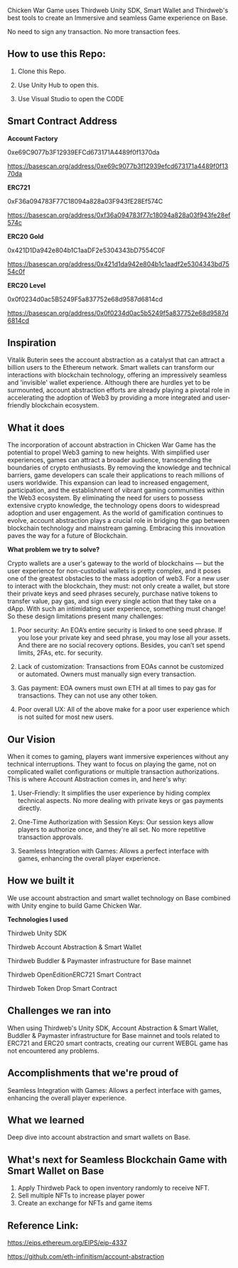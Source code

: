 Chicken War Game uses Thirdweb Unity SDK, Smart Wallet and Thirdweb's best tools to create an Immersive and seamless Game experience on Base.

No need to sign any transaction. No more transaction fees.

## How to use this Repo:

1. Clone this Repo.

2. Use Unity Hub to open this.

3. Use Visual Studio to open the CODE

## Smart Contract Address

**Account Factory**

0xe69C9077b3F12939EFCd673171A4489f0f1370da

https://basescan.org/address/0xe69c9077b3f12939efcd673171a4489f0f1370da

**ERC721**

0xF36a094783F77C18094a828a03F943fE28Ef574C

https://basescan.org/address/0xf36a094783f77c18094a828a03f943fe28ef574c

**ERC20 Gold**

0x421D1Da942e804b1C1aaDF2e5304343bD7554C0F

https://basescan.org/address/0x421d1da942e804b1c1aadf2e5304343bd7554c0f

**ERC20 Level**

0x0f0234d0ac5B5249F5a837752e68d9587d6814cd

https://basescan.org/address/0x0f0234d0ac5b5249f5a837752e68d9587d6814cd

## Inspiration

Vitalik Buterin sees the account abstraction as a catalyst that can attract a billion users to the Ethereum network.
Smart wallets can transform our interactions with blockchain technology, offering an impressively seamless and 'invisible' wallet experience. Although there are hurdles yet to be surmounted, account abstraction efforts are already playing a pivotal role in accelerating the adoption of Web3 by providing a more integrated and user-friendly blockchain ecosystem.

## What it does

The incorporation of account abstraction in Chicken War Game has the potential to propel Web3 gaming to new heights. With simplified user experiences, games can attract a broader audience, transcending the boundaries of crypto enthusiasts. By removing the knowledge and technical barriers, game developers can scale their applications to reach millions of users worldwide. This expansion can lead to increased engagement, participation, and the establishment of vibrant gaming communities within the Web3 ecosystem. By eliminating the need for users to possess extensive crypto knowledge, the technology opens doors to widespread adoption and user engagement. As the world of gamification continues to evolve, account abstraction plays a crucial role in bridging the gap between blockchain technology and mainstream gaming. Embracing this innovation paves the way for a future of Blockchain.

**What problem we try to solve?**

Crypto wallets are a user's gateway to the world of blockchains — but the user experience for non-custodial wallets is pretty complex, and it poses one of the greatest obstacles to the mass adoption of web3. For a new user to interact with the blockchain, they must: not only create a wallet, but store their private keys and seed phrases securely, purchase native tokens to transfer value, pay gas, and sign every single action that they take on a dApp. With such an intimidating user experience, something must change! So these design limitations present many challenges:

1. Poor security: An EOA’s entire security is linked to one seed phrase. If you lose your private key and seed phrase, you may lose all your assets. And there are no social recovery options. Besides, you can’t set spend limits, 2FAs, etc. for security.

2. Lack of customization: Transactions from EOAs cannot be customized or automated. Owners must manually sign every transaction.

3. Gas payment: EOA owners must own ETH at all times to pay gas for transactions. They can not use any other token.

4. Poor overall UX: All of the above make for a poor user experience which is not suited for most new users.

## Our Vision

When it comes to gaming, players want immersive experiences without any technical interruptions. They want to focus on playing the game, not on complicated wallet configurations or multiple transaction authorizations. This is where Account Abstraction comes in, and here's why:

1. User-Friendly: It simplifies the user experience by hiding complex technical aspects. No more dealing with private keys or gas payments directly.

2. One-Time Authorization with Session Keys: Our session keys allow players to authorize once, and they're all set. No more repetitive transaction approvals.

3. Seamless Integration with Games: Allows a perfect interface with games, enhancing the overall player experience.

## How we built it
We use account abstraction and smart wallet technology on Base combined with Unity engine to build Game Chicken War.

**Technologies I used**

Thirdweb Unity SDK

Thirdweb Account Abstraction & Smart Wallet

Thirdweb Buddler & Paymaster infrastructure for Base mainnet

Thirdweb OpenEditionERC721 Smart Contract

Thirdweb Token Drop Smart Contract


## Challenges we ran into
When using Thirdweb's Unity SDK, Account Abstraction & Smart Wallet, Buddler & Paymaster infrastructure for Base mainnet and tools related to ERC721 and ERC20 smart contracts, creating our current WEBGL game has not encountered any problems.

## Accomplishments that we're proud of
Seamless Integration with Games: Allows a perfect interface with games, enhancing the overall player experience.

## What we learned
Deep dive into account abstraction and smart wallets on Base.

## What's next for Seamless Blockchain Game with Smart Wallet on Base
1. Apply Thirdweb Pack to open inventory randomly to receive NFT.
2. Sell multiple NFTs to increase player power
3. Create an exchange for NFTs and game items

## Reference Link:

https://eips.ethereum.org/EIPS/eip-4337

https://github.com/eth-infinitism/account-abstraction
